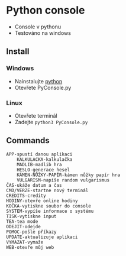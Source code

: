# **Python console**

- Console v pythonu
- Testováno na windows

## Install

### Windows
- Nainstalujte [python](https://www.python.org/)
- Otevřete PyConsole.py

### Linux
- Otevřete terminál
- Zadejte `python3 PyConsole.py`

## Commands
```
APP-spustí danou aplikaci
    KALKULACKA-kalkulačka
    MADLIB-madlib hra
    HESLO-generace hesel
    KÁMEN-NŮŽKY-PAPÍR-kámen nůžky papír hra
    VULGARISM-napíše random vulgarismus
ČAS-ukáže datum a čas
CMD/VERZE-startne nový terminál
CREDITS-credity
HODINY-otevře online hodiny
KOČKA-vytiskne soubor do console
SYSTEM-vypíše informace o systému
TISK-vytiskne input
TEA-tea mode
ODEJIT-odejde
POMOC-pošle příkazy
UPDATE-aktualizuje aplikaci
VYMAZAT-vymaže
WEB-otevře můj web
```
